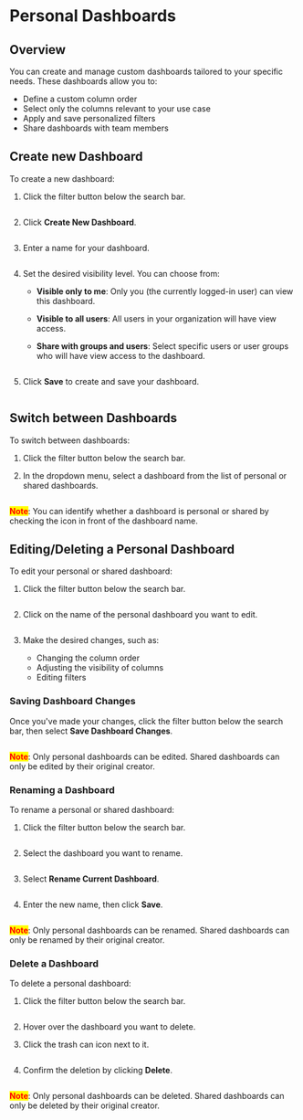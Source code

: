# Personal Dashboards

## Overview

You can create and manage custom dashboards tailored to your specific needs. These dashboards allow you to:

* Define a custom column order
* Select only the columns relevant to your use case
* Apply and save personalized filters
* Share dashboards with team members

## Create new Dashboard

To create a new dashboard:

1.  Click the filter button below the search bar.

    <figure><img src="../../../.gitbook/assets/personal_dashboards_1.png" alt=""><figcaption></figcaption></figure>
2.  Click **Create New Dashboard**.

    <figure><img src="../../../.gitbook/assets/personal_dashboards_2.png" alt=""><figcaption></figcaption></figure>
3.  Enter a name for your dashboard.

    <figure><img src="../../../.gitbook/assets/personal_dashboards_3.png" alt=""><figcaption></figcaption></figure>
4. Set the desired visibility level. You can choose from:
   * **Visible only to me**: Only you (the currently logged-in user) can view this dashboard.
   * **Visible to all users**: All users in your organization will have view access.
   *   **Share with groups and users**: Select specific users or user groups who will have view access to the dashboard.

       <figure><img src="../../../.gitbook/assets/personal_dashboards_4.png" alt=""><figcaption></figcaption></figure>
5.  Click **Save** to create and save your dashboard.

    <figure><img src="../../../.gitbook/assets/personal_dashboards_5.png" alt=""><figcaption></figcaption></figure>

## Switch between Dashboards

To switch between dashboards:

1. Click the filter button below the search bar.
2.  In the dropdown menu, select a dashboard from the list of personal or shared dashboards.

    <figure><img src="../../../.gitbook/assets/personal_dashboards_6.png" alt=""><figcaption></figcaption></figure>

<mark style="color:red;">**Note**</mark>: You can identify whether a dashboard is personal or shared by checking the icon in front of the dashboard name.

## Editing/Deleting a Personal Dashboard

To edit your personal or shared dashboard:

1.  Click the filter button below the search bar.

    <figure><img src="../../../.gitbook/assets/personal_dashboards_1.png" alt=""><figcaption></figcaption></figure>
2.  Click on the name of the personal dashboard you want to edit.

    <figure><img src="../../../.gitbook/assets/personal_dashboards_7.png" alt=""><figcaption></figcaption></figure>
3. Make the desired changes, such as:
   * Changing the column order
   * Adjusting the visibility of columns
   * Editing filters

### **Saving Dashboard Changes**

Once you've made your changes, click the filter button below the search bar, then select **Save Dashboard Changes**.

<figure><img src="../../../.gitbook/assets/personal_dashboards_11.png" alt=""><figcaption></figcaption></figure>

<mark style="color:red;">**Note**</mark>: Only personal dashboards can be edited. Shared dashboards can only be edited by their original creator.

### **Renaming a Dashboard**

To rename a personal or shared dashboard:

1.  Click the filter button below the search bar.

    <figure><img src="../../../.gitbook/assets/personal_dashboards_1.png" alt=""><figcaption></figcaption></figure>
2.  Select the dashboard you want to rename.

    <figure><img src="../../../.gitbook/assets/personal_dashboards_7.png" alt=""><figcaption></figcaption></figure>
3.  Select **Rename Current Dashboard**.

    <figure><img src="../../../.gitbook/assets/personal_dashboards_8.png" alt=""><figcaption></figcaption></figure>
4.  Enter the new name, then click **Save**.

    <figure><img src="../../../.gitbook/assets/personal_dashboards_9.png" alt=""><figcaption></figcaption></figure>

<mark style="color:red;">**Note**</mark>: Only personal dashboards can be renamed. Shared dashboards can only be renamed by their original creator.

### Delete a Dashboard

To delete a personal dashboard:

1.  Click the filter button below the search bar.

    <figure><img src="../../../.gitbook/assets/personal_dashboards_1.png" alt=""><figcaption></figcaption></figure>
2. Hover over the dashboard you want to delete.
3.  Click the trash can icon next to it.

    <figure><img src="../../../.gitbook/assets/personal_dashboards_12.png" alt=""><figcaption></figcaption></figure>
4.  Confirm the deletion by clicking **Delete**.

    <figure><img src="../../../.gitbook/assets/personal_dashboards_13.png" alt=""><figcaption></figcaption></figure>

<mark style="color:red;">**Note**</mark>: Only personal dashboards can be deleted. Shared dashboards can only be deleted by their original creator.
